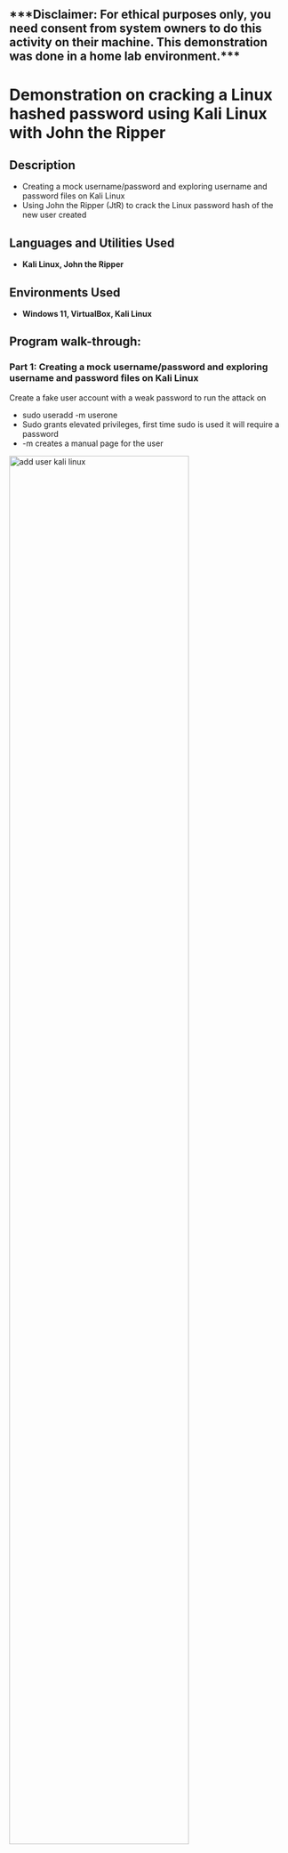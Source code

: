 <h2>***Disclaimer: For ethical purposes only, you need consent from system owners to do this activity on their machine. This demonstration was done in a home lab environment.***</h2>

<h1>Demonstration on cracking a Linux hashed password using Kali Linux with John the Ripper</h1>

<h2>Description</h2>
<ul>
  <li>Creating a mock username/password and exploring username and password files on Kali Linux</li>
  <li>Using John the Ripper (JtR) to crack the Linux password hash of the new user created</li>
</ul>

<h2>Languages and Utilities Used</h2>

- <b>Kali Linux, John the Ripper</b> 

<h2>Environments Used </h2>

- <b>Windows 11, VirtualBox, Kali Linux</b>

<h2>Program walk-through:</h2>

<h3>Part 1: Creating a mock username/password and exploring username and password files on Kali Linux
</h3>

<p>Create a fake user account with a weak password to run the attack on</p>
<ul>
<li>sudo useradd -m userone</li>
  <li>Sudo grants elevated privileges, first time sudo is used it will require a password</li>
  <li>-m creates a manual page for the user</li>
</ul>

<img src="https://i.imgur.com/cSTa28Y.png" height="80%" width="80%" alt="add user kali linux"/>

<p>Create a weak password for the test user</p>
<ul>
<li>sudo passwd userone </li>
  <li>Enter the password in twice</li>
  <li>The password used for this demonstration is Pa$$w0rd</li>
</ul>

<img src="https://i.imgur.com/weStBik.png" height="80%" width="80%" alt="add user password kali linux"/>

<p>Verify that the new user has been created</p>
<ul>
<li>sudo tail /etc/passwd </li>
  <li>Tail returns x lines at the end of a file</li>
</ul>

<img src="https://i.imgur.com/MJvaEXQ.png" height="80%" width="80%" alt="view end of passwd file"/>

<p>The etc password file contains user account information. Verify that the user has been added to the bottom of the list.</p>

<br />

<p>Verify that the password hash is in the password file</p>
<ul>
  <li>sudo tail /etc/shadow</li>
</ul>

<img src="https://i.imgur.com/nTvjk4E.png" height="80%" width="80%" alt="view end of shadow file"/>

<p>Note: When a user enters a password on a Linux system, it goes against a hashing algorithm to produce a hash, if the password is correct and the hash matches the stored password hash, the user is logged in.</p>

<p>Kali Linux comes with wordlists of common passwords used to run password cracking attacks</p>
<ul>
  <li>cd /usr/share/wordlists (to navigate to the word lists)</li>
    <li>ls (to list contents of the directory)</li>
</ul>

<img src="https://i.imgur.com/vLKNZ0F.png" height="80%" width="80%" alt="kali linux wordlist directory ls"/>

<p>This example is going to use the rockyou.txt file, it is red because it comes zipped by default in Kali. Run the following command to unzip the file</p>
<ul>
  <li>sudo gunzip rockyou.txt.gz</li>
    <li>ls (to verify it is unzipped)</li>
</ul>

<img src="https://i.imgur.com/t99eg7j.png" height="80%" width="80%" alt="verify unzipped rockyou.txt file"/>

<p>Note: rockyou.txt is a text file that provides millions of passwords in plain text from data breaches to run against user accounts. There are more updated lists that have billions of entries available to attackers</p>

<p>Add userone password to the rockyou.txt file with the following command</p>
<ul>
  <li>sudo sed -i ‘1iPa$$w0rd’ rockyou.txt</li>
    <li>-i edits the file in place</li>
      <li>‘1i’ specifies to insert text before the first line</li>
</ul>

<p>Verify that the weak password has been added to rockyou.txt</p>
<ul>
  <li>head rockyou.txt</li>
    <li>head returns x number of lines from the top of the file</li>
</ul>

<img src="https://i.imgur.com/IsL7SfL.png" height="80%" width="80%" alt="verify password is in rockyou.txt"/>

<h3>Part 2: Using John the Ripper (JtR) to crack the Linux password hash of the new user created
</h3>

<p>Use the following unshadow command to combine the contents of the username and password files on Kali Linux to a file called creds.txt</p>
<ul>
  <li>sudo unshadow /etc/passwd /etc/shadow > creds.txt</li>
</ul>

<p>At first an error is received (zsh: permission denied: creds.txt)</p>
<ul>
  <li>Navigate higher in the directory to see the files in the command using cd</li>
</ul>

<img src="https://i.imgur.com/hGF0fRR.png" height="80%" width="80%" alt="zsh error using unshadow"/>

<p>Run the command again to create the directory: /root/.john (combining the two files)</p>

<img src="https://i.imgur.com/3HFWnOZ.png" height="80%" width="80%" alt="unshadow works no error"/>

<p>Use the ls command to see the creds.txt file that was just created</p>

<img src="https://i.imgur.com/qIlBSJJ.png" height="80%" width="80%" alt="view creds.txt with ls"/>

<p>Use the following command to use John the Ripper password cracker against the username and password file created.</p>
<ul>
  <li>sudo john --wordlist=/usr/share/wordlists/rockyou.txt --format=crypt creds.txt</li>
</ul>

<img src="https://i.imgur.com/zLAT0us.png" height="80%" width="80%" alt="john the ripper password crack on creds.txt"/>

<p>As shown, the userone password has been cracked. Since rockyou.txt is such a large file you can hit q or ctrl-c to abort the program.</p>

<p>Use the command below to show the cracked passwords in the creds.txt file</p>
<ul>
  <li>sudo john --show creds.txt</li>
</ul>

<img src="https://i.imgur.com/WHMvQNj.png" height="80%" width="80%" alt="cracked password in creds.txt file"/>

<h3>Summary</h3>
After this demonstration, it is clear that password attacks can be simple and quick. Enforcing the defense in depth strategy in cyber security by having up to date password policies accompanied by MFA can add a strong layer to the organization's security posture against cyber criminals.
 
